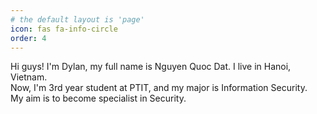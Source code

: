 ```yaml
---
# the default layout is 'page'
icon: fas fa-info-circle
order: 4
---
```


Hi guys! I'm Dylan, my full name is Nguyen Quoc Dat. I live in Hanoi, Vietnam. <br />
Now, I'm 3rd year student at PTIT, and my major is Information Security. <br />
My aim is to become specialist in Security.
